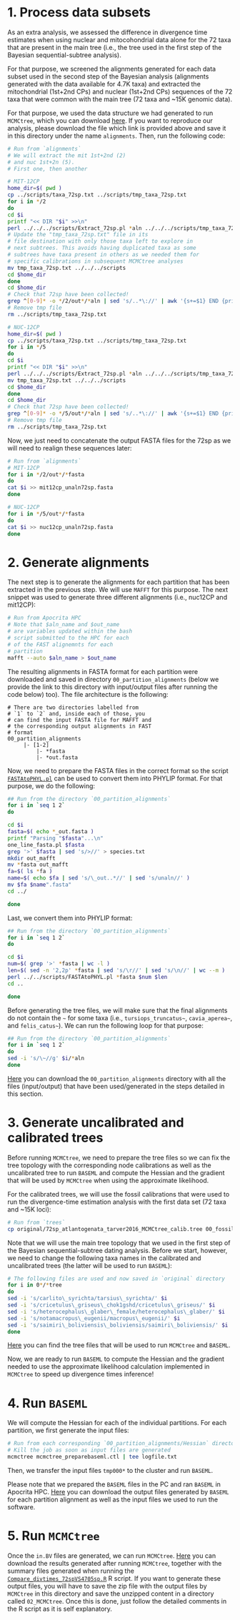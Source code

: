 # 1. Process data subsets 
As an extra analysis, we assessed the difference in divergence time estimates when using 
nuclear and mitocohondrial data alone for the 72 taxa that are present in the main tree 
(i.e., the tree used in the first step of the Bayesian sequential-subtree analysis).

For that purpose, we screened the alignments generated for each data subset used in the second 
step of the Bayesian analysis (alignments generated with the data available for 4.7K taxa)
and extracted the mitochondrial (1st+2nd CPs) and nuclear (1st+2nd CPs) 
sequences of the 72 taxa that were common with the main tree (72 taxa and ~15K genomic data).

For that purpose, we used the data structure we had generated to run `MCMCtree`, which 
you can download 
[here](https://www.dropbox.com/s/6ini4ta4n3h3x68/ExtraAnalysesS3_alignments.zip?dl=0). 
If you want to reproduce our analysis, please download the file which link is provided above 
and save it in this directory under the name `alignments`. Then, 
run the following code:

```sh
# Run from `alignments` 
# We will extract the mit 1st+2nd (2)
# and nuc 1st+2n (5).
# First one, then another

# MIT-12CP
home_dir=$( pwd )
cp ../scripts/taxa_72sp.txt ../scripts/tmp_taxa_72sp.txt
for i in */2
do
cd $i
printf "<< DIR "$i" >>\n"
perl ../../../scripts/Extract_72sp.pl *aln ../../../scripts/tmp_taxa_72sp.txt | tee ../../../logs/log_extract_mit12cp.txt
# Update the "tmp_taxa_72sp.txt" file in its 
# file destination with only those taxa left to explore in 
# next subtrees. This avoids having duplicated taxa as some 
# subtrees have taxa present in others as we needed them for 
# specific calibrations in subsequent MCMCtree analyses
mv tmp_taxa_72sp.txt ../../../scripts
cd $home_dir 
done
cd $home_dir
# Check that 72sp have been collected!
grep ^[0-9]* -o */2/out*/*aln | sed 's/..*\://' | awk '{s+=$1} END {print s}'
# Remove tmp file 
rm ../scripts/tmp_taxa_72sp.txt

# NUC-12CP
home_dir=$( pwd )
cp ../scripts/taxa_72sp.txt ../scripts/tmp_taxa_72sp.txt
for i in */5
do
cd $i
printf "<< DIR "$i" >>\n"
perl ../../../scripts/Extract_72sp.pl *aln ../../../scripts/tmp_taxa_72sp.txt | tee ../../../logs/log_extract_nuc12cp.txt
mv tmp_taxa_72sp.txt ../../../scripts
cd $home_dir 
done
cd $home_dir
# Check that 72sp have been collected!
grep ^[0-9]* -o */5/out*/*aln | sed 's/..*\://' | awk '{s+=$1} END {print s}'
# Remove tmp file 
rm ../scripts/tmp_taxa_72sp.txt
```

Now, we just need to concatenate the output FASTA files for the 72sp as we will need 
to realign these sequences later:

```sh
# Run from `alignments`
# MIT-12CP 
for i in */2/out*/*fasta
do
cat $i >> mit12cp_unaln72sp.fasta 
done 

# NUC-12CP 
for i in */5/out*/*fasta
do
cat $i >> nuc12cp_unaln72sp.fasta
done
```

# 2. Generate alignments 
The next step is to generate the alignments for each partition that has been extracted 
in the previous step. We will use `MAFFT` for this purpose. The next snippet 
was used to generate three different alignments (i.e., nuc12CP and mit12CP):

```sh
# Run from Apocrita HPC 
# Note that $aln_name and $out_name 
# are variables updated within the bash 
# script submitted to the HPC for each 
# of the FAST alignemnts for each 
# partition
mafft --auto $aln_name > $out_name
```

The resulting alignments in FASTA format for each partition were downloaded and saved in directory 
`00_partition_alignments` (below we provide the link to this directory with input/output 
files after running the code below) 
too). The file architecture is the following: 

```
# There are two directories labelled from
# `1` to `2` and, inside each of those, you 
# can find the input FASTA file for MAFFT and  
# the corresponding output alignments in FAST 
# format
00_partition_alignments 
     |- [1-2]             
	     |- *fasta 
	     |- *out.fasta
```

Now, we need to prepare the FASTA files in the correct format 
so the script
[`FASTAtoPHYL.pl`](03_Extra_analyses/00_Data_filtering/scripts/FASTAtoPHYL.pl)
can be used to convert them into 
PHYLIP format. For that purpose, we do the following:

```sh
## Run from the directory `00_partition_alignments`
for i in `seq 1 2`
do

cd $i 
fasta=$( echo *_out.fasta )
printf "Parsing "$fasta"...\n"
one_line_fasta.pl $fasta
grep '>' $fasta | sed 's/>//' > species.txt
mkdir out_mafft 
mv *fasta out_mafft
fa=$( ls *fa )
name=$( echo $fa | sed 's/\_out..*//' | sed 's/unaln//' )
mv $fa $name".fasta"
cd ../

done
```

Last, we convert them into PHYLIP format:

```sh
## Run from the directory `00_partition_alignments`
for i in `seq 1 2`
do 

cd $i
num=$( grep '>' *fasta | wc -l )
len=$( sed -n '2,2p' *fasta | sed 's/\r//' | sed 's/\n//' | wc --m )
perl ../../scripts/FASTAtoPHYL.pl *fasta $num $len 
cd ..

done
```

Before generating the tree files, we will make sure that the final alignments do not contain the `~`
for some taxa
(i.e., `tursiops_truncatus~`, `cavia_aperea~`, and `felis_catus~`). We can run the following loop
for that purpose: 
 
```sh
## Run from the directory `00_partition_alignments`
for i in `seq 1 2`
do
sed -i 's/\~//g' $i/*aln
done
```

[Here](https://www.dropbox.com/s/xvgtxe7v0th5cuh/ExtraAnalysesS3_00_partition_alignments.zip?dl=0)
you can download the `00_partition_alignments` directory with all the files (input/output) that have been 
used/generated in the steps detailed in this section.

# 3. Generate uncalibrated and calibrated trees 
Before running `MCMCtree`, we need to prepare the tree files so we can fix the tree topology with the
corresponding node calibrations as well as the uncalibrated tree to run `BASEML` and compute the Hessian
and the gradient that will be used by `MCMCtree` when using the approximate likelihood.

For the calibrated trees, we will use the fossil calibrations that were used to run the divergence-time
estimation analysis with the first data set (72 taxa and ~15K loci):

```sh
# Run from `trees` 
cp original/72sp_atlantogenata_tarver2016_MCMCtree_calib.tree 00_fossil_calibs/72sp_fossilcalibs.tree
```

Note that we will use the main tree topology that we used in the first step of the Bayesian
sequential-subtree dating analysis. 
Before we start, however, we need to change the following taxa names in the calibrated and uncalibrated 
trees (the latter will be used to run `BASEML`):

```sh
# The following files are used and now saved in `original` directory
for i in 0*/*tree
do
sed -i 's/carlito\_syrichta/tarsius\_syrichta/' $i
sed -i 's/cricetulus\_griseus\_chok1gshd/cricetulus\_griseus/' $i
sed -i 's/heterocephalus\_glaber\_female/heterocephalus\_glaber/' $i
sed -i 's/notamacropus\_eugenii/macropus\_eugenii/' $i
sed -i 's/saimiri\_boliviensis\_boliviensis/saimiri\_boliviensis/' $i 
done
```

[Here](/03_Extra_analyses/00_Data_filtering/trees)
you can find the tree files that will be used to run `MCMCtree` and `BASEML`.

Now, we are ready to run `BASEML` to compute the Hessian and the gradient needed to use the 
approximate likelihood calculation implemented in `MCMCtree` to speed up divergence times inference!

# 4. Run `BASEML` 
We will compute the Hessian for each of the individual partitions. For each partition, we first generate 
the input files:

```sh
# Run from each corresponding `00_partition_alignments/Hessian` directory.
# Kill the job as soon as input files are generated 
mcmctree mcmctree_preparebaseml.ctl | tee logfile.txt
```

Then, we transfer the input files `tmp000*` to the cluster 
and run `BASEML`. 

Please note that we prepared the `BASEML` files in the PC and ran `BASEML` in Apocrita HPC.
[Here](https://www.dropbox.com/s/vg7wonno19cwtbu/ExtraAnalysesS3_01_BASEML.zip?dl=0)
you can download the output files generated by `BASEML` for each partition alignment 
as well as the input files we used to run the software.

# 5. Run `MCMCtree`
Once the `in.BV` files are generated, we can run `MCMCtree`.
[Here](https://www.dropbox.com/s/x94pfido86eilx4/ExtraAnalysesS3_02_MCMCtree.zip?dl=0) 
you can download the results generated after running `MCMCtree`, together 
with the summary files generated when running the 
[`Compare_divtimes_72spVS4705sp.R`](03_Extra_analyses/03_Analyses/Compare_divtimes_72spVS4705sp.R)
R script. If you want to generate these output files, you will have to save the zip file 
with the output files by `MCMCtree` in this directory and save the unzipped content in a directory 
called `02_MCMCtree`. Once this is done, just follow the detailed comments in the R script as it is 
self explanatory.
